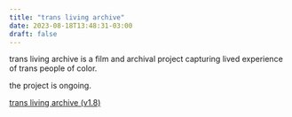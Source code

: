 ```yaml
---
title: "trans living archive"
date: 2023-08-18T13:48:31-03:00
draft: false
---
```


trans living archive is a film and archival project capturing lived 
experience of trans people of color.

the project is ongoing.

[trans living archive (v1.8)](https://youtu.be/dL-69A4NUeQ)
